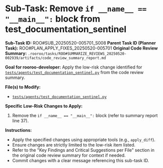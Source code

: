 # Sub-Task: Remove `if __name__ == "__main__":` block from test_documentation_sentinel

**Sub-Task ID:** ROO#SUB_20250520-005701_S008
**Parent Task ID (Planner Task):** ROO#PLAN_APPLY_FIXES_20250520-005701
**Original Code Review Summary:** `.rooroo/tasks/ROO#SUMMARIZE_REVIEWS_20250520-002939/artifacts/code_review_summary_report.md`

**Goal for rooroo-developer:**
Apply the low-risk change identified for [`tests/agents/test_documentation_sentinel.py`](tests/agents/test_documentation_sentinel.py) from the code review summary.

**File(s) to Modify:**
*   [`tests/agents/test_documentation_sentinel.py`](tests/agents/test_documentation_sentinel.py)

**Specific Low-Risk Changes to Apply:**
1.  Remove the `if __name__ == "__main__":` block (refer to summary report line 37).

**Instructions:**
*   Apply the specified changes using appropriate tools (e.g., `apply_diff`).
*   Ensure changes are strictly limited to the low-risk item listed.
*   Refer to the "Key Findings and Critical Suggestions per File" section in the original code review summary for context if needed.
*   Commit changes with a clear message referencing this sub-task ID.